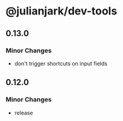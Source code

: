 # @julianjark/dev-tools

## 0.13.0

### Minor Changes

- don't trigger shortcuts on input fields

## 0.12.0

### Minor Changes

- release
